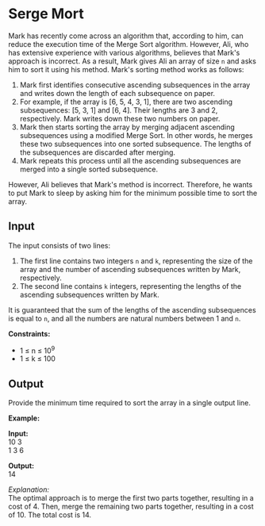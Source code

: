 # Serge Mort
Mark has recently come across an algorithm that, according to him, can reduce the execution time of the Merge Sort algorithm. However, Ali, who has extensive experience with various algorithms, believes that Mark's approach is incorrect. As a result, Mark gives Ali an array of size `n` and asks him to sort it using his method. Mark's sorting method works as follows:

1. Mark first identifies consecutive ascending subsequences in the array and writes down the length of each subsequence on paper.
2. For example, if the array is [6, 5, 4, 3, 1], there are two ascending subsequences: [5, 3, 1] and [6, 4]. Their lengths are 3 and 2, respectively. Mark writes down these two numbers on paper.
3. Mark then starts sorting the array by merging adjacent ascending subsequences using a modified Merge Sort. In other words, he merges these two subsequences into one sorted subsequence. The lengths of the subsequences are discarded after merging.
4. Mark repeats this process until all the ascending subsequences are merged into a single sorted subsequence.

However, Ali believes that Mark's method is incorrect. Therefore, he wants to put Mark to sleep by asking him for the minimum possible time to sort the array.

## Input
The input consists of two lines:

1. The first line contains two integers `n` and `k`, representing the size of the array and the number of ascending subsequences written by Mark, respectively.
2. The second line contains `k` integers, representing the lengths of the ascending subsequences written by Mark.

It is guaranteed that the sum of the lengths of the ascending subsequences is equal to `n`, and all the numbers are natural numbers between 1 and `n`.

**Constraints:**
- 1 ≤ n ≤ 10<sup>9</sup>
- 1 ≤ k ≤ 100  

## Output

Provide the minimum time required to sort the array in a single output line.

**Example:**

**Input:**  
10 3  
1 3 6  

**Output:**  
14  


*Explanation:*  
The optimal approach is to merge the first two parts together, resulting in a cost of 4. Then, merge the remaining two parts together, resulting in a cost of 10. The total cost is 14.


